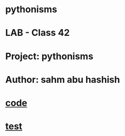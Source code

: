 # pythonisms

# LAB - Class 42

# Project: pythonisms

# Author: sahm abu hashish

# [code](./pythonic.py)

# [test](./test_pythonic.py)
